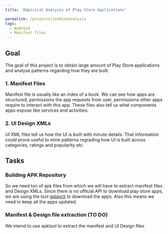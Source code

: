 ```yaml
---
title: 'Empirical Analysis of Play Store Applications'

permalink: /projects/jenkinsanalysis
tags:
  - Android
  - Manifest files
---
```


## Goal

The goal of this project is to obtain large amount of Play Store applications and analyse patterns regarding how they are built. 
### 1. Manifest Files
Manifest file is usually like an index of a book. We can see how apps are structured, permissions the app requests from user, permissions other apps 
require to interact with this app. These files also tell us what components apps expose like services and activities.

### 2. UI Design XMLs
UI XML files tell us how the UI is built with minute details. That information could prove useful to mine patterns regrading how UI is built across categories, ratings and popularity etc.


## Tasks

### Building APK Repository

So we need ton of apk files from which we will have to extract manifest files and Design XMLs. Since there is no official API to download play store apps, we are using the tool [gplaycli](https://github.com/matlink/gplaycli) to download the apps. Also this means we need to keep all the apps updated.

### Manifest & Design file extraction (TO DO)

We intend to use apktool to extract the manifest and UI Design files


